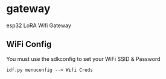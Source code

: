 # gateway
esp32 LoRA Wifi Gateway

## WiFi Config
You must use the sdkconfig to set your WiFi SSID & Password

`idf.py menuconfig --> Wifi Creds`
